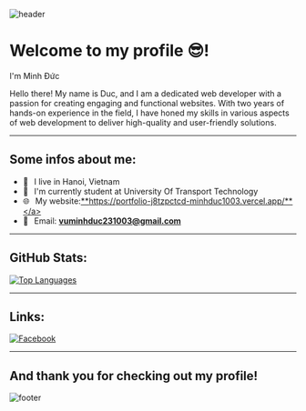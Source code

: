 <!---
![header](https://capsule-render.vercel.app/api?type=wave&color=gradient&height=280&section=header&text=Hello%20there%20👋&fontSize=90)
--->

![header](https://capsule-render.vercel.app/api?type=waving&color=gradient&height=280&section=header&text=Hello%20there%20%F0%9F%91%8B&fontSize=90)

# Welcome to my profile 😎!

I'm Minh Đức

Hello there! My name is Duc, and I am a dedicated web developer with a passion for creating engaging and functional websites. With two years of hands-on experience in the field, I have honed my skills in various aspects of web development to deliver high-quality and user-friendly solutions.

---

## Some infos about me:

- 📍⠀I live in Hanoi, Vietnam
- 🏫⠀I'm currently student at University Of Transport Technology
- 🌐⠀My website:<a href="https://portfolio-j8tzpctcd-minhduc1003.vercel.app/">**https://portfolio-j8tzpctcd-minhduc1003.vercel.app/**</a><br>
- 📧⠀Email: <a href="vuminhduc231003@gmail.com">**vuminhduc231003@gmail.com**</a><br>

---

## GitHub Stats:

[![Top Languages](https://github-readme-stats.vercel.app/api/top-langs/?username=minhduc1003&theme=tokyonight&layout=compact&hide_border=true)](https://qtpc.tech)

---

## Links:

[![Facebook](https://img.shields.io/badge/Facebook-1877F2?style=flat-square&logo=facebook&logoColor=white "Facebook")](https://www.facebook.com/profile.php?id=100004577771756)

---

## And thank you for checking out my profile!

![footer](https://capsule-render.vercel.app/api?type=wave&color=gradient&height=150&section=footer)
